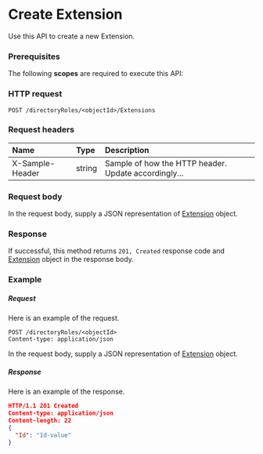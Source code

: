 # Create Extension

Use this API to create a new Extension.
### Prerequisites
The following **scopes** are required to execute this API: 
### HTTP request
<!-- { "blockType": "ignored" } -->
```http
POST /directoryRoles/<objectId>/Extensions

```
### Request headers
| Name       | Type | Description|
|:---------------|:--------|:----------|
| X-Sample-Header  | string  | Sample of how the HTTP header. Update accordingly...|

### Request body
In the request body, supply a JSON representation of [Extension](../resources/extension.md) object.


### Response
If successful, this method returns `201, Created` response code and [Extension](../resources/extension.md) object in the response body.

### Example
##### Request
Here is an example of the request.
<!-- {
  "blockType": "request",
  "name": "create_extension_from_directoryrole"
}-->
```http
POST /directoryRoles/<objectId>
Content-type: application/json
```
In the request body, supply a JSON representation of [Extension](../resources/extension.md) object.
##### Response
Here is an example of the response.
<!-- {
  "blockType": "response",
  "truncated": false,
  "@odata.type": "extension"
} -->
```json
HTTP/1.1 201 Created
Content-type: application/json
Content-length: 22
{
  "Id": "Id-value"
}
```

<!-- uuid: 39dc193e-e407-4bf7-bc46-23e3f1ec757c
2015-10-16 09:51:02 UTC -->
<!-- {
  "type": "#page.annotation",
  "description": "Create Extension",
  "keywords": "",
  "section": "documentation",
  "tocPath": ""
}-->